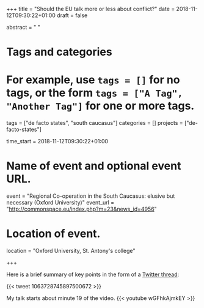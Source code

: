 +++
title = "Should the EU talk more or less about conflict?"
date = 2018-11-12T09:30:22+01:00
draft = false

abstract = " "

# Tags and categories
# For example, use `tags = []` for no tags, or the form `tags = ["A Tag", "Another Tag"]` for one or more tags.
tags = ["de facto states", "south caucasus"]
categories = []
projects = ["de-facto-states"]

time_start = 2018-11-12T09:30:22+01:00


# Name of event and optional event URL.
event = "Regional Co-operation in the South Caucasus: elusive but necessary (Oxford University)"
event_url = "http://commonspace.eu/index.php?m=23&news_id=4956"

# Location of event.
location = "Oxford University, St. Antony's college"


+++

Here is a brief summary of key points in the form of a [Twitter thread](https://twitter.com/giocomai/status/1063728742684651521):

{{< tweet 1063728745897500672 >}}

My talk starts about minute 19 of the video.
{{< youtube wGFhkAjmkEY >}}



